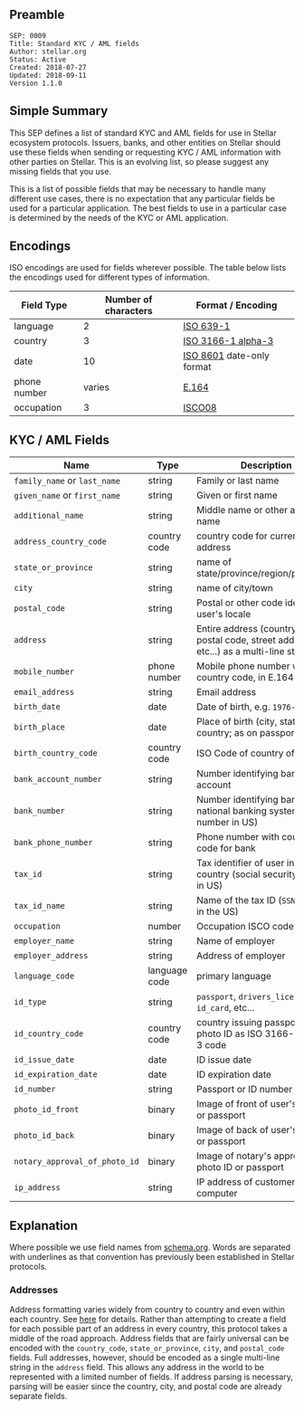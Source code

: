 ## Preamble

```
SEP: 0009
Title: Standard KYC / AML fields
Author: stellar.org
Status: Active
Created: 2018-07-27
Updated: 2018-09-11
Version 1.1.0
```

## Simple Summary

This SEP defines a list of standard KYC and AML fields for use in Stellar ecosystem protocols. Issuers, banks, and other entities on Stellar should use these fields when sending or requesting KYC / AML information with other parties on Stellar. This is an evolving list, so please suggest any missing fields that you use.

This is a list of possible fields that may be necessary to handle many different use cases, there is no expectation that any particular fields be used for a particular application. The best fields to use in a particular case is determined by the needs of the KYC or AML application.

## Encodings

ISO encodings are used for fields wherever possible. The table below lists the encodings used for different types of information.

Field Type | Number of characters | Format / Encoding
-----------|----------------------|------------------
language | 2 | [ISO 639-1](https://en.wikipedia.org/wiki/ISO_639-1)
country | 3 | [ISO 3166-1 alpha-3](https://en.wikipedia.org/wiki/ISO_3166-1_alpha-3)
date | 10 | [ISO 8601](https://en.wikipedia.org/wiki/ISO_8601) date-only format
phone number | varies | [E.164](https://en.wikipedia.org/wiki/E.164)
occupation | 3 | [ISCO08](https://en.wikipedia.org/wiki/International_Standard_Classification_of_Occupations)

## KYC / AML Fields

Name | Type | Description
-----|------|------------
`family_name` or `last_name` | string | Family or last name
`given_name` or `first_name` | string | Given or first name
`additional_name` | string | Middle name or other additional name
`address_country_code` | country code | country code for current address
`state_or_province` | string | name of state/province/region/prefecture
`city` | string | name of city/town
`postal_code` | string | Postal or other code identifying user's locale
`address` | string | Entire address (country, state, postal code, street address, etc...) as a multi-line string
`mobile_number` | phone number | Mobile phone number with country code, in E.164 format
`email_address` | string | Email address
`birth_date` | date | Date of birth, e.g. `1976-07-04`
`birth_place` | date | Place of birth (city, state, country; as on passport)
`birth_country_code` | country code | ISO Code of country of birth
`bank_account_number` | string | Number identifying bank account
`bank_number` | string | Number identifying bank in national banking system (routing number in US)
`bank_phone_number` | string | Phone number with country code for bank
`tax_id` | string | Tax identifier of user in their country (social security number in US)
`tax_id_name` | string | Name of the tax ID (`SSN` or `ITIN` in the US)
`occupation` | number | Occupation ISCO code
`employer_name` | string | Name of employer
`employer_address` | string | Address of employer
`language_code` | language code | primary language
`id_type` | string | `passport`, `drivers_license`, `id_card`, etc...
`id_country_code` | country code | country issuing passport or photo ID as ISO 3166-1 alpha-3 code
`id_issue_date` | date | ID issue date
`id_expiration_date` | date | ID expiration date
`id_number` | string | Passport or ID number
`photo_id_front` | binary | Image of front of user's photo ID or passport
`photo_id_back` | binary | Image of back of user's photo ID or passport
`notary_approval_of_photo_id` | binary | Image of notary's approval of photo ID or passport
`ip_address` | string | IP address of customer's computer

## Explanation

Where possible we use field names from [schema.org](https://schema.org/Person). Words are separated with underlines as that convention has previously been established in Stellar protocols.

### Addresses

Address formatting varies widely from country to country and even within each country. See [here](https://stackoverflow.com/questions/11160192/how-to-parse-freeform-street-postal-address-out-of-text-and-into-components) for details. Rather than attempting to create a field for each possible part of an address in every country, this protocol takes a middle of the road approach. Address fields that are fairly universal can be encoded with the `country_code`, `state_or_province`, `city`, and `postal_code` fields. Full addresses, however, should be encoded as a single multi-line string in the `address` field. This allows any address in the world to be represented with a limited number of fields. If address parsing is necessary, parsing will be easier since the country, city, and postal code are already separate fields.
